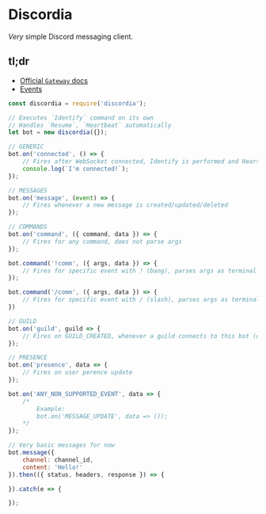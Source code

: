 # Discordia

_Very_ simple Discord messaging client.

## tl;dr

* [Official `Gateway` docs](https://discordapp.com/developers/docs/topics/gateway) 
* [Events](https://discordapp.com/developers/docs/topics/gateway#commands-and-events-gateway-events)

```js
const discordia = require('discordia');

// Executes `Identify` command on its own
// Handles `Resume`, `Heartbeat` automatically
let bot = new discordia({});

// GENERIC
bot.on('connected', () => {
	// Fires after WebSocket connected, Identify is performed and Heartbeat started
	console.log(`I'm connected!`);
});

// MESSAGES
bot.on('message', (event) => {
	// Fires whenever a new message is created/updated/deleted
});

// COMMANDS
bot.on('command', ({ command, data }) => {
	// Fires for any command, does not parse args
});

bot.command('!comm', ({ args, data }) => {
	// Fires for specific event with ! (bang), parses args as terminal args
});

bot.command('/comm', ({ args, data }) => {
	// Fires for specific event with / (slash), parses args as terminal args
})

// GUILD
bot.on('guild', guild => {
	// Fires on GUILD_CREATED, whenever a guild connects to this bot (or the bot restarts!)
});

// PRESENCE
bot.on('presence', data => {
	// Fires on user perence update
});

bot.on('ANY_NON_SUPPORTED_EVENT', data => {
	/*
		Example:
		bot.on('MESSAGE_UPDATE', data => ());
	*/
});

// Very basic messages for now
bot.message({
	channel: channel_id,
	content: 'Hello!'
}).then(({ status, headers, response }) => {

}).catch(e => {

});
```

